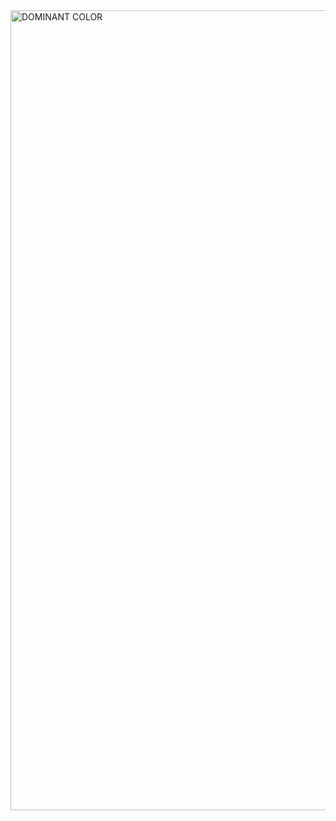 <img width="1280" alt="DOMINANT COLOR" src="https://github.com/biancamittu/180DA-WarmUp/assets/105739817/25e93c4c-6d4d-435f-963a-7b5daf7f7247">
